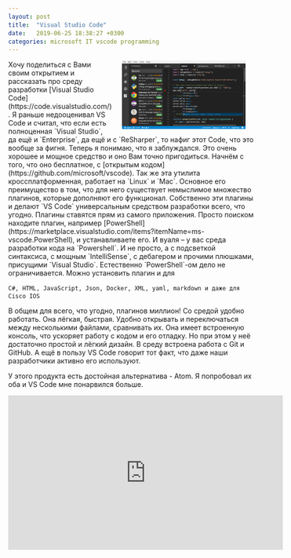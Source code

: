 ```yaml
---
layout: post
title:  "Visual Studio Code"
date:   2019-06-25 18:38:27 +0300
categories: microsoft IT vscode programming
---
```


<img style="float: right;" src="./img/home-screenshot-win-lg.png" alt="image" width="50%" hspace="20" />
Хочу поделиться с Вами своим открытием и рассказать про среду разработки [Visual Studio Code](https://code.visualstudio.com/). Я раньше недооценивал VS Code и считал, что если есть полноценная `Visual Studio`, да ещё и `Enterprise`, да ещё и с `ReSharper`, то нафиг этот Code, что это вообще за фигня. Теперь я понимаю, что я заблуждался. Это очень хорошее и мощное средство и оно Вам точно пригодиться. Начнём с того, что оно бесплатное, с [открытым кодом](https://github.com/microsoft/vscode). Так же эта утилита кроссплатформенная, работает на `Linux` и `Mac`.  Основное его преимущество в том, что для него существует немыслимое множество плагинов, которые дополняют его функционал. Собственно эти плагины и делают `VS Code` универсальным средством разработки всего, что угодно. Плагины ставятся прям из самого приложения. Просто поиском находите плагин, например [PowerShell](https://marketplace.visualstudio.com/items?itemName=ms-vscode.PowerShell), и устанавливаете его. И вуаля – у вас среда разработки кода на `Powershell`. И не просто, а с подсветкой синтаксиса, с мощным  `IntelliSense`, с дебагером и прочими плюшками, присущими `Visual Studio`. Естественно `PowerShell`-ом дело не ограничивается. Можно установить плагин и для 

```
C#, HTML, JavaScript, Json, Docker, XML, yaml, markdown и даже для Cisco IOS
```

В общем для всего, что угодно, плагинов миллион! Со средой удобно работать. Она лёгкая, быстрая. Удобно открывать и переключаться между несколькими файлами, сравнивать их. Она имеет встроенную консоль, что ускоряет работу с кодом и его отладку. Но при этом у неё достаточно простой и лёгкий дизайн. В среду встроена работа с Git и GitHub. А ещё в пользу VS Code говорит тот факт, что даже наши разработчики активно его используют.

У этого продукта есть достойная альтернатива - Atom. Я попробовал их оба и VS Code мне понарвился больше.

<iframe width="560" height="315" src="https://www.youtube.com/embed/tnSnVlbKtMk" frameborder="0" allow="accelerometer; autoplay; encrypted-media; gyroscope; picture-in-picture" allowfullscreen></iframe>